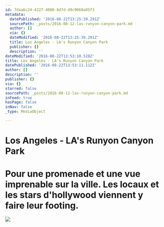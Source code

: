 ```yaml
---
id: 7daa6c24-4227-4008-8d7d-d9c9068a05f3
metadata:
  datePublished: '2016-08-22T13:25:39.291Z'
  sourcePath: _posts/2016-08-12-las-runyon-canyon-park.md
  author: []
  via: {}
  dateModified: '2016-08-22T13:25:39.291Z'
  title: Los Angeles - LA's Runyon Canyon Park
  publisher: {}
  description: ''
dateModified: '2016-08-22T13:53:10.528Z'
title: Los Angeles - LA's Runyon Canyon Park
datePublished: '2016-08-22T13:53:11.112Z'
author: []
description: ''
publisher: {}
via: {}
starred: false
sourcePath: _posts/2016-08-12-las-runyon-canyon-park.md
inFeed: true
hasPage: false
inNav: false
_type: MediaObject

---
```

# **Los Angeles - LA's Runyon Canyon Park**

# Pour une promenade et une vue imprenable sur la ville. Les locaux et les stars d'hollywood viennent y faire leur footing.
![](https://the-grid-user-content.s3-us-west-2.amazonaws.com/c5a7589d-77ab-4bc1-87bb-d3f61391ee1c.jpg)